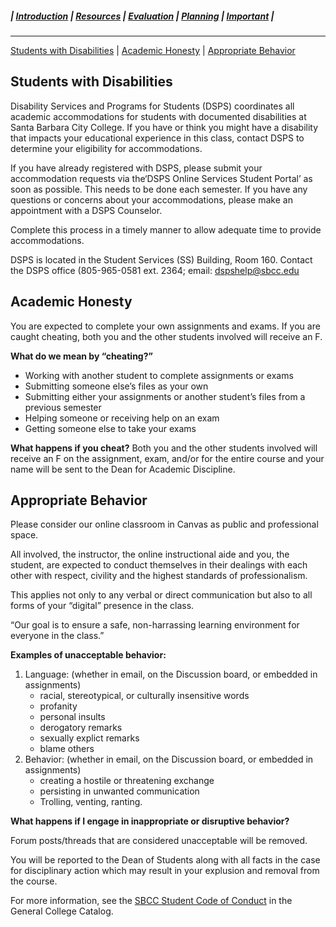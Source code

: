 ##### | [Introduction](introduction) | [Resources](resources) | [Evaluation](evaluation) | [Planning](planning) | [Important](important) |
***
[Students with Disabilities](#students-with-disabilities) | [Academic Honesty](#academic-honesty) | [Appropriate Behavior](#appropriate-behavior)

## Students with Disabilities
Disability Services and Programs for Students (DSPS) coordinates all academic accommodations for students with documented disabilities at Santa Barbara City College. If you have or think you might have a disability that impacts your educational experience in this class, contact DSPS to determine your eligibility for accommodations.

If you have already registered with DSPS, please submit your accommodation requests via the‘DSPS Online Services Student Portal’ as soon as possible. This needs to be done each semester. If you have any questions or concerns about your accommodations, please make an appointment with a DSPS Counselor.

Complete this process in a timely manner to allow adequate time to provide accommodations.

DSPS is located in the Student Services (SS) Building, Room  160. 
Contact the DSPS office (805-965-0581 ext. 2364; email: [dspshelp@sbcc.edu](mailto:dspshelp@sbcc.edu) 

## Academic Honesty
You are expected to complete your own assignments and exams. If you are caught cheating, both you and the other students involved will receive an F.

**What do we mean by “cheating?”**

-   Working with another student to complete assignments or exams
-   Submitting someone else’s files as your own
-   Submitting either your assignments or another student’s files from a previous semester
-   Helping someone or receiving help on an exam
-   Getting someone else to take your exams

**What happens if you cheat?**
Both you and the other students involved will receive an F on the assignment, exam, and/or for the entire course and your name will be sent to the Dean for Academic Discipline.

## Appropriate Behavior
Please consider our online classroom in Canvas as public and professional space.

All involved, the instructor, the online instructional aide and you, the student, are expected to conduct themselves in their dealings with each other with respect, civility and the highest standards of professionalism.

This applies not only to any verbal or direct communication but also to all forms of your “digital” presence in the class.

“Our goal is to ensure a safe, non-harrassing learning environment for everyone in the class.”

**Examples of unacceptable behavior:**

1. Language: (whether in email, on the Discussion board, or embedded in assignments)
   *  racial, stereotypical, or culturally insensitive words
   * profanity
   * personal insults
   * derogatory remarks
   * sexually explict remarks
   * blame others
2. Behavior: (whether in email, on the Discussion board, or embedded in assignments)
   * creating a hostile or threatening exchange
   * persisting in unwanted communication
   * Trolling, venting, ranting.

**What happens if I engage in inappropriate or disruptive behavior?**

Forum posts/threads that are considered unacceptable will be removed.

You will be reported to the Dean of Students along with all facts in the case for disciplinary action which may result in your explusion and removal from the course.

For more information, see the 
<a href="http://www.sbcc.edu/security/standards_of_conduct.php" target="_blank">SBCC Student Code of Conduct</a> in the General College Catalog.



